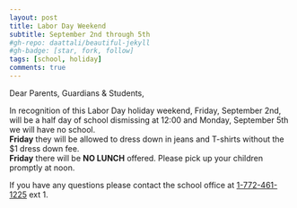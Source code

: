 ```yaml
---
layout: post
title: Labor Day Weekend
subtitle: September 2nd through 5th
#gh-repo: daattali/beautiful-jekyll
#gh-badge: [star, fork, follow]
tags: [school, holiday]
comments: true
---
```


Dear Parents, Guardians & Students,

In recognition of this Labor Day holiday weekend, Friday, September 2nd, will be a half day of school dismissing at 12:00 and Monday, September 5th we will have no school.<br />
**Friday** they will be allowed to dress down in jeans and T-shirts without the $1 dress down fee.<br />
**Friday** there will be **NO LUNCH** offered. Please pick up your children promptly at noon.<br />

If you have any questions please contact the school office at <a href="tel:+17724611225">1-772-461-1225</a> ext 1.<br /><br />
